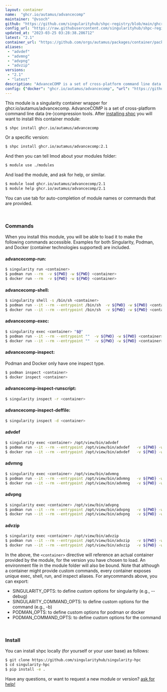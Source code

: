 ```yaml
---
layout: container
name:  "ghcr.io/autamus/advancecomp"
maintainer: "@vsoch"
github: "https://github.com/singularityhub/shpc-registry/blob/main/ghcr.io/autamus/advancecomp/container.yaml"
config_url: "https://raw.githubusercontent.com/singularityhub/shpc-registry/main/ghcr.io/autamus/advancecomp/container.yaml"
updated_at: "2023-03-25 03:28:38.286712"
latest: "2.1"
container_url: "https://github.com/orgs/autamus/packages/container/package/advancecomp"
aliases:
 - "advdef"
 - "advmng"
 - "advpng"
 - "advzip"
versions:
 - "2.1"
 - "latest"
description: "AdvanceCOMP is a set of cross-platform command line data (re-)compression tools."
config: {"docker": "ghcr.io/autamus/advancecomp", "url": "https://github.com/orgs/autamus/packages/container/package/advancecomp", "maintainer": "@vsoch", "description": "AdvanceCOMP is a set of cross-platform command line data (re-)compression tools.", "latest": {"2.1": "sha256:afa119f8df0887fdb6cf8afae6f6e48dc33d12d726d5b3064880cc096a095d5a"}, "tags": {"2.1": "sha256:afa119f8df0887fdb6cf8afae6f6e48dc33d12d726d5b3064880cc096a095d5a", "latest": "sha256:afa119f8df0887fdb6cf8afae6f6e48dc33d12d726d5b3064880cc096a095d5a"}, "aliases": {"advdef": "/opt/view/bin/advdef", "advmng": "/opt/view/bin/advmng", "advpng": "/opt/view/bin/advpng", "advzip": "/opt/view/bin/advzip"}}
---
```


This module is a singularity container wrapper for ghcr.io/autamus/advancecomp.
AdvanceCOMP is a set of cross-platform command line data (re-)compression tools.
After [installing shpc](#install) you will want to install this container module:


```bash
$ shpc install ghcr.io/autamus/advancecomp
```

Or a specific version:

```bash
$ shpc install ghcr.io/autamus/advancecomp:2.1
```

And then you can tell lmod about your modules folder:

```bash
$ module use ./modules
```

And load the module, and ask for help, or similar.

```bash
$ module load ghcr.io/autamus/advancecomp/2.1
$ module help ghcr.io/autamus/advancecomp/2.1
```

You can use tab for auto-completion of module names or commands that are provided.

<br>

### Commands

When you install this module, you will be able to load it to make the following commands accessible.
Examples for both Singularity, Podman, and Docker (container technologies supported) are included.

#### advancecomp-run:

```bash
$ singularity run <container>
$ podman run --rm  -v ${PWD} -w ${PWD} <container>
$ docker run --rm  -v ${PWD} -w ${PWD} <container>
```

#### advancecomp-shell:

```bash
$ singularity shell -s /bin/sh <container>
$ podman run --it --rm --entrypoint /bin/sh  -v ${PWD} -w ${PWD} <container>
$ docker run --it --rm --entrypoint /bin/sh  -v ${PWD} -w ${PWD} <container>
```

#### advancecomp-exec:

```bash
$ singularity exec <container> "$@"
$ podman run --it --rm --entrypoint ""  -v ${PWD} -w ${PWD} <container> "$@"
$ docker run --it --rm --entrypoint ""  -v ${PWD} -w ${PWD} <container> "$@"
```

#### advancecomp-inspect:

Podman and Docker only have one inspect type.

```bash
$ podman inspect <container>
$ docker inspect <container>
```

#### advancecomp-inspect-runscript:

```bash
$ singularity inspect -r <container>
```

#### advancecomp-inspect-deffile:

```bash
$ singularity inspect -d <container>
```


#### advdef

```bash
$ singularity exec <container> /opt/view/bin/advdef
$ podman run --it --rm --entrypoint /opt/view/bin/advdef   -v ${PWD} -w ${PWD} <container> -c " $@"
$ docker run --it --rm --entrypoint /opt/view/bin/advdef   -v ${PWD} -w ${PWD} <container> -c " $@"
```


#### advmng

```bash
$ singularity exec <container> /opt/view/bin/advmng
$ podman run --it --rm --entrypoint /opt/view/bin/advmng   -v ${PWD} -w ${PWD} <container> -c " $@"
$ docker run --it --rm --entrypoint /opt/view/bin/advmng   -v ${PWD} -w ${PWD} <container> -c " $@"
```


#### advpng

```bash
$ singularity exec <container> /opt/view/bin/advpng
$ podman run --it --rm --entrypoint /opt/view/bin/advpng   -v ${PWD} -w ${PWD} <container> -c " $@"
$ docker run --it --rm --entrypoint /opt/view/bin/advpng   -v ${PWD} -w ${PWD} <container> -c " $@"
```


#### advzip

```bash
$ singularity exec <container> /opt/view/bin/advzip
$ podman run --it --rm --entrypoint /opt/view/bin/advzip   -v ${PWD} -w ${PWD} <container> -c " $@"
$ docker run --it --rm --entrypoint /opt/view/bin/advzip   -v ${PWD} -w ${PWD} <container> -c " $@"
```



In the above, the `<container>` directive will reference an actual container provided
by the module, for the version you have chosen to load. An environment file in the
module folder will also be bound. Note that although a container
might provide custom commands, every container exposes unique exec, shell, run, and
inspect aliases. For anycommands above, you can export:

 - SINGULARITY_OPTS: to define custom options for singularity (e.g., --debug)
 - SINGULARITY_COMMAND_OPTS: to define custom options for the command (e.g., -b)
 - PODMAN_OPTS: to define custom options for podman or docker
 - PODMAN_COMMAND_OPTS: to define custom options for the command

<br>

### Install

You can install shpc locally (for yourself or your user base) as follows:

```bash
$ git clone https://github.com/singularityhub/singularity-hpc
$ cd singularity-hpc
$ pip install -e .
```

Have any questions, or want to request a new module or version? [ask for help!](https://github.com/singularityhub/singularity-hpc/issues)